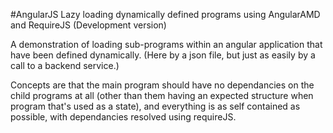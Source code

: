 #AngularJS Lazy loading dynamically defined programs using AngularAMD and RequireJS (Development version)

A demonstration of loading sub-programs within an angular application that have been defined dynamically. (Here by a json file, but just as easily by a call to a backend service.)

Concepts are that the main program should have no dependancies on the child programs at all (other than them having an expected structure when program that's used as a state), and everything is as self contained as possible, with dependancies resolved using requireJS.